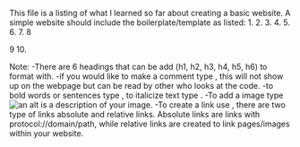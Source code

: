 This file is a listing of what I learned so far about creating a basic website.
A simple website should include the boilerplate/template as listed:
1.<!DOCTYPE html>
2.<htlm lang="en">
3.  <head>
4.   <meta charset="UTF-8">
5.	<title></title>
6.  </head>
7.  <body>
8    <p></p> 
9   </body>
10.</html>

Note:
-There are 6 headings that can be add (h1, h2, h3, h4, h5, h6) to format with.
-if you would like to make a comment type <!--example -->, this will not show up on the 
webpage but can be read by other who looks at the code.
-to bold words or sentences type <strong></strong>, to italicize text type <em></em>.
-To add a image type <img scr="your image link here" alt="an alt is a description of your
image">.
-To create a link use <a href=""></a>, there are two type of links absolute and relative
links. Absolute links are links with protocol://domain/path, while relative links are 
created to link pages/images within your website.
